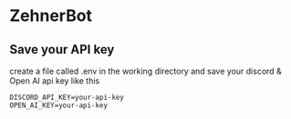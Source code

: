 # ZehnerBot

## Save your API key
create a file called .env in the working directory and save your discord & Open AI api key like this
```
DISCORD_API_KEY=your-api-key
OPEN_AI_KEY=your-api-key
```